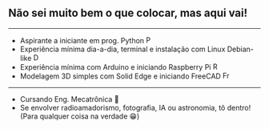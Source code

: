 ## Não sei muito bem o que colocar, mas aqui vai!
___
+ Aspirante a iniciante em prog. Python <img src="https://cdn.simpleicons.org/python/3776AB" alt="Python" width="15">
+ Experiência mínima dia-a-dia, terminal e instalação com Linux Debian-like <img src="https://cdn.simpleicons.org/debian/A81D33" alt="Debian" width="15">
+ Experiência mínima com Arduino e iniciando Raspberry Pi <img src="https://cdn.simpleicons.org/raspberrypi/A22846" alt="Raspberry Pi" width="15">
+ Modelagem 3D simples com Solid Edge e iniciando FreeCAD <img src="https://cdn.simpleicons.org/freecad/729FCF" alt="FreeCAD" width="15">
___
+ Cursando Eng. Mecatrônica 🤖
+ Se envolver radioamadorismo, fotografia, IA ou astronomia, tô dentro! (Para qualquer coisa na verdade 😁)
